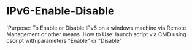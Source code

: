# IPv6-Enable-Disable
'Purpose: To Enable or Disable IPv6 on a windows machine via Remote Management or other means
'How to Use: launch script via CMD using cscript with parameters "Enable" or "Disable"
